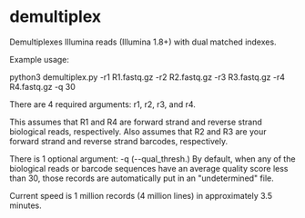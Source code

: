 # demultiplex
Demultiplexes Illumina reads (Illumina 1.8+) with dual matched indexes. 

Example usage:

python3 demultiplex.py -r1 R1.fastq.gz -r2 R2.fastq.gz -r3 R3.fastq.gz -r4 R4.fastq.gz -q 30

There are 4 required arguments: r1, r2, r3, and r4. 

This assumes that R1 and R4 are forward strand and reverse strand biological reads, respectively. Also assumes that R2 and R3 are your forward strand and reverse strand barcodes, respectively. 

There is 1 optional argument: -q (--qual_thresh.) By default, when any of the biological reads or barcode sequences have an average quality score less than 30, those records are automatically put in an "undetermined" file. 

Current speed is 1 million records (4 million lines)  in approximately 3.5 minutes. 

